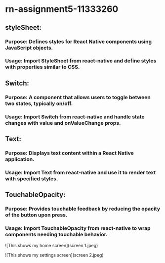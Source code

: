 # rn-assignment5-11333260

## styleSheet:

### Purpose: Defines styles for React Native components using JavaScript objects.
### Usage: Import StyleSheet from react-native and define styles with properties similar to CSS.

## Switch:

### Purpose: A component that allows users to toggle between two states, typically on/off.
### Usage: Import Switch from react-native and handle state changes with value and onValueChange props.

## Text:

### Purpose: Displays text content within a React Native application.
### Usage: Import Text from react-native and use it to render text with specified styles.

## TouchableOpacity:

### Purpose: Provides touchable feedback by reducing the opacity of the button upon press.
### Usage: Import TouchableOpacity from react-native to wrap components needing touchable behavior.

![This shows my home screen](screen 1.jpeg)

![This shows my settings screen](screen 2.jpeg)